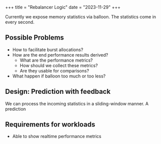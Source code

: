 +++
title = "Rebalancer Logic"
date = "2023-11-29"
+++

Currently we expose memory statistics via balloon.
The statistics come in every second.

## Possible Problems
- How to facilitate burst allocations?
- How are the end performance results derived?
    - What are the performance metrics?
    - How should we collect these metrics?
    - Are they usable for comparisons?
- What happen if balloon too much or too less?

## Design: Prediction with feedback
We can process the incoming statistics in a sliding-window manner.
A prediction            


## Requirements for workloads
- Able to show realtime performance metrics
